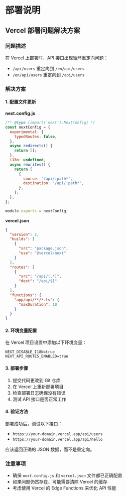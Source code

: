 # 部署说明

## Vercel 部署问题解决方案

### 问题描述
在 Vercel 上部署时，API 接口出现循环重定向问题：
- `/api/users` 重定向到 `/en/api/users`
- `/en/api/users` 重定向到 `/api/users`

### 解决方案

#### 1. 配置文件更新

**next.config.js**
```javascript
/** @type {import('next').NextConfig} */
const nextConfig = {
  experimental: {
    typedRoutes: false,
  },
  async redirects() {
    return [];
  },
  i18n: undefined,
  async rewrites() {
    return [
      {
        source: '/api/:path*',
        destination: '/api/:path*',
      },
    ];
  },
};

module.exports = nextConfig;
```

**vercel.json**
```json
{
  "version": 2,
  "builds": [
    {
      "src": "package.json",
      "use": "@vercel/next"
    }
  ],
  "routes": [
    {
      "src": "/api/(.*)",
      "dest": "/api/$1"
    }
  ],
  "functions": {
    "app/api/**/*.ts": {
      "maxDuration": 10
    }
  }
}
```

#### 2. 环境变量配置

在 Vercel 项目设置中添加以下环境变量：

```
NEXT_DISABLE_I18N=true
NEXT_API_ROUTES_ENABLED=true
```

#### 3. 部署步骤

1. 提交代码更改到 Git 仓库
2. 在 Vercel 上重新部署项目
3. 检查部署日志确保没有错误
4. 测试 API 接口是否正常工作

#### 4. 验证方法

部署成功后，测试以下接口：
- `https://your-domain.vercel.app/api/users`
- `https://your-domain.vercel.app/api/hello`

应该返回正确的 JSON 数据，而不是重定向。

### 注意事项

- 确保 `next.config.js` 和 `vercel.json` 文件都已正确配置
- 如果问题仍然存在，可能需要清除 Vercel 的缓存
- 考虑使用 Vercel 的 Edge Functions 来优化 API 性能
